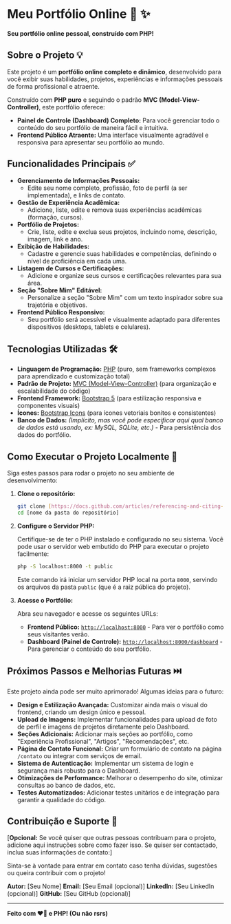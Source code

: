 # Meu Portfólio Online 🚀 ✨

**Seu portfólio online pessoal, construído com PHP!**


## Sobre o Projeto 💡

Este projeto é um **portfólio online completo e dinâmico**, desenvolvido para você exibir suas habilidades, projetos, experiências e informações pessoais de forma profissional e atraente.

Construído com **PHP puro** e seguindo o padrão **MVC (Model-View-Controller)**, este portfólio oferece:

*   **Painel de Controle (Dashboard) Completo:** Para você gerenciar todo o conteúdo do seu portfólio de maneira fácil e intuitiva.
*   **Frontend Público Atraente:** Uma interface visualmente     agradável e responsiva para apresentar seu portfólio ao mundo.

## Funcionalidades Principais ✅

*   **Gerenciamento de Informações Pessoais:**
    *   Edite seu nome completo, profissão, foto de perfil (a ser implementada), e links de contato.
*   **Gestão de Experiência Acadêmica:**
    *   Adicione, liste, edite e remova suas experiências acadêmicas (formação, cursos).
*   **Portfólio de Projetos:**
    *   Crie, liste, edite e exclua seus projetos, incluindo nome, descrição, imagem, link e ano.
*   **Exibição de Habilidades:**
    *   Cadastre e gerencie suas habilidades e competências, definindo o nível de proficiência em cada uma.
*   **Listagem de Cursos e Certificações:**
    *   Adicione e organize seus cursos e certificações relevantes para sua área.
*   **Seção "Sobre Mim" Editável:**
    *   Personalize a seção "Sobre Mim" com um texto inspirador sobre sua trajetória e objetivos.
*   **Frontend Público Responsivo:**
    *   Seu portfólio será acessível e visualmente adaptado para diferentes dispositivos (desktops, tablets e celulares).

## Tecnologias Utilizadas 🛠️

*   **Linguagem de Programação:** [PHP](https://www.php.net/) (puro, sem frameworks complexos para aprendizado e customização total)
*   **Padrão de Projeto:** [MVC (Model-View-Controller)](https://pt.wikipedia.org/wiki/MVC) (para organização e escalabilidade do código)
*   **Frontend Framework:** [Bootstrap 5](https://getbootstrap.com/) (para estilização responsiva e componentes visuais)
*   **Ícones:** [Bootstrap Icons](https://icons.getbootstrap.com/) (para ícones vetoriais bonitos e consistentes)
*   **Banco de Dados:**  *(Implícito, mas você pode especificar aqui qual banco de dados está usando, ex: MySQL, SQLite, etc.)* -  Para persistência dos dados do portfólio.

## Como Executar o Projeto Localmente 🚀

Siga estes passos para rodar o projeto no seu ambiente de desenvolvimento:

1.  **Clone o repositório:**

    ```bash
    git clone [https://docs.github.com/articles/referencing-and-citing-content](https://docs.github.com/articles/referencing-and-citing-content)
    cd [nome da pasta do repositório]
    ```

2.  **Configure o Servidor PHP:**

    Certifique-se de ter o PHP instalado e configurado no seu sistema.  Você pode usar o servidor web embutido do PHP para executar o projeto facilmente:

    ```bash
    php -S localhost:8000 -t public
    ```

    Este comando irá iniciar um servidor PHP local na porta `8000`, servindo os arquivos da pasta `public` (que é a raiz pública do projeto).

3.  **Acesse o Portfólio:**

    Abra seu navegador e acesse os seguintes URLs:

    *   **Frontend Público:**  [`http://localhost:8000`](http://localhost:8000) - Para ver o portfólio como seus visitantes verão.
    *   **Dashboard (Painel de Controle):** [`http://localhost:8000/dashboard`](http://localhost:8000/dashboard) - Para gerenciar o conteúdo do seu portfólio.

## Próximos Passos e Melhorias Futuras ⏭️

Este projeto ainda pode ser muito aprimorado! Algumas ideias para o futuro:

*   **Design e Estilização Avançada:**  Customizar ainda mais o visual do frontend, criando um design único e pessoal.
*   **Upload de Imagens:**  Implementar funcionalidades para upload de foto de perfil e imagens de projetos diretamente pelo Dashboard.
*   **Seções Adicionais:**  Adicionar mais seções ao portfólio, como "Experiência Profissional", "Artigos", "Recomendações", etc.
*   **Página de Contato Funcional:**  Criar um formulário de contato na página `/contato` ou integrar com serviços de email.
*   **Sistema de Autenticação:**  Implementar um sistema de login e segurança mais robusto para o Dashboard.
*   **Otimizações de Performance:**  Melhorar o desempenho do site, otimizar consultas ao banco de dados, etc.
*   **Testes Automatizados:**  Adicionar testes unitários e de integração para garantir a qualidade do código.

## Contribuição e Suporte 🤝

[**Opcional:** Se você quiser que outras pessoas contribuam para o projeto, adicione aqui instruções sobre como fazer isso. Se quiser ser contactado, inclua suas informações de contato:]

Sinta-se à vontade para entrar em contato caso tenha dúvidas, sugestões ou queira contribuir com o projeto!

**Autor:** [Seu Nome]
**Email:** [Seu Email (opcional)]
**LinkedIn:** [Seu LinkedIn (opcional)]
**GitHub:** [Seu GitHub (opcional)]

---

**Feito com ❤️‍🔥 e PHP! (Ou não rsrs)**
